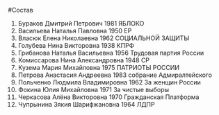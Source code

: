 #Состав
1. Бураков Дмитрий Петрович 1981 ЯБЛОКО
2. Васильева Наталья Павловна 1950 ЕР
3. Власюк Елена Николаевна 1962 СОЦИАЛЬНОЙ ЗАЩИТЫ
4. Голубева Нина Викторовна 1938 КПРФ
5. Грибанова Наталья Васильевна 1956 Трудовая партия России
6. Комиссарова Нина Александровна 1948 СР
7. Кузема Мария Михайловна 1975 ПАТРИОТЫ РОССИИ
8. Петрова Анастасия Андреевна 1983 собрание Адмиралтейского
9. Польченко Людмила Владимировна 1962 За женщин России
10. Фокина Юлия Михайловна 1971 За чистые выборы
11. Черкасова Алёна Викторовна 1970 Гражданская Платформа
12. Чупрынина Зякия Шарифжановна 1964 ЛДПР

